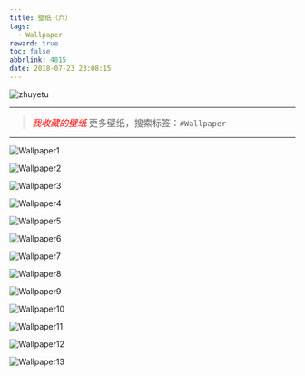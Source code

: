 ```yaml
---
title: 壁纸（六）
tags:
  - Wallpaper
reward: true
toc: false
abbrlink: 4815
date: 2018-07-23 23:08:15
---
```

![zhuyetu](http://wx3.sinaimg.cn/mw690/0068Se8Tgy1ftk73jqkngj320z147u0y.jpg)

---

<!-- more --> 

> *<font size=3 color=red>我收藏的壁纸</font>*
   <font size=3>更多壁纸，搜索标签：`#Wallpaper`</font>

---
![Wallpaper1](https://wx1.sinaimg.cn/mw690/0068Se8Tgy1ftk74b06goj32p81x77wh.jpg)

![Wallpaper2](https://wx4.sinaimg.cn/mw690/0068Se8Tgy1ftk749ssc3j32yo1o01l3.jpg)

![Wallpaper3](https://wx1.sinaimg.cn/mw690/0068Se8Tgy1ftk744ki9vj31kw11a4qp.jpg)

![Wallpaper4](https://wx2.sinaimg.cn/mw690/0068Se8Tgy1ftk743isb2j31e00trdsf.jpg)

![Wallpaper5](https://wx1.sinaimg.cn/mw690/0068Se8Tgy1ftk742exejj34ah2bsb2f.jpg)

![Wallpaper6](https://wx2.sinaimg.cn/mw690/0068Se8Tgy1ftk73rrpg0j31hc0u0tfx.jpg)

![Wallpaper7](https://wx2.sinaimg.cn/mw690/0068Se8Tgy1ftk73qr23xj31hc0u0x6t.jpg)

![Wallpaper8](https://wx3.sinaimg.cn/mw690/0068Se8Tgy1ftk73jqkngj320z147u0y.jpg)

![Wallpaper9](https://wx3.sinaimg.cn/mw690/0068Se8Tgy1ftk73hc3i8j347p2dcb2d.jpg)

![Wallpaper10](https://wx2.sinaimg.cn/mw690/0068Se8Tgy1ftk73cs22gj31hc0u0kjm.jpg)

![Wallpaper11](https://wx1.sinaimg.cn/mw690/0068Se8Tgy1ftcwm01mkoj31400rc4io.jpg)

![Wallpaper12](https://wx3.sinaimg.cn/mw690/0068Se8Tgy1ftcwlyxomsj338r28hqv6.jpg)

![Wallpaper13](https://wx2.sinaimg.cn/mw690/0068Se8Tgy1ftcwlx5n6pj32yo1hc1ky.jpg)